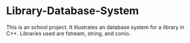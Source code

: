# Library-Database-System

This is an school project. It illustrates an database system for a library in C++.
Libraries used are fstream, string, and conio.
